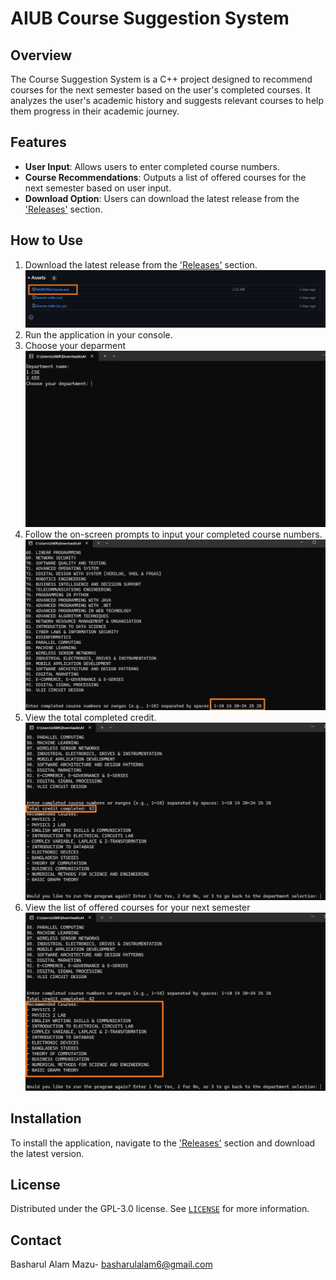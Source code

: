# AIUB Course Suggestion System

## Overview

The Course Suggestion System is a C++ project designed to recommend courses for the next semester based on the user's completed courses. It analyzes the user's academic history and suggests relevant courses to help them progress in their academic journey.

## Features
- **User Input**: Allows users to enter completed course numbers.
- **Course Recommendations**: Outputs a list of offered courses for the next semester based on user input.
- **Download Option**: Users can download the latest release from the ['Releases'](https://github.com/Basharul2002/AIUB-Course-Suggestion-System/releases) section.

## How to Use
1. Download the latest release from the ['Releases'](https://github.com/Basharul2002/AIUB-Course-Suggestion-System/releases) section.
   ![Download](Assets/Download.png)
3. Run the application in your console.
4. Choose your deparment
   ![DeparmentChoose](Assets/DeparmentChoose.png)
5. Follow the on-screen prompts to input your completed course numbers.
   ![CompletedCourses](Assets/ChooseCompletedCourseNumber.png)
6. View the total completed credit.
   ![Result](Assets/CompletedCredit.png)
7. View the list of offered courses for your next semester
   ![OfferedCourses](Assets/OfferedCourses.png)

## Installation
To install the application, navigate to the ['Releases'](https://github.com/Basharul2002/AIUB-Course-Suggestion-System/releases) section and download the latest version.

## License
Distributed under the GPL-3.0 license. See [`LICENSE`](https://github.com/Basharul2002/AIUB-Course-Suggestion-System?tab=GPL-3.0-1-ov-file) for more information.

## Contact
Basharul Alam Mazu- [basharulalam6@gmail.com](basharulalam6@gmail.com)
